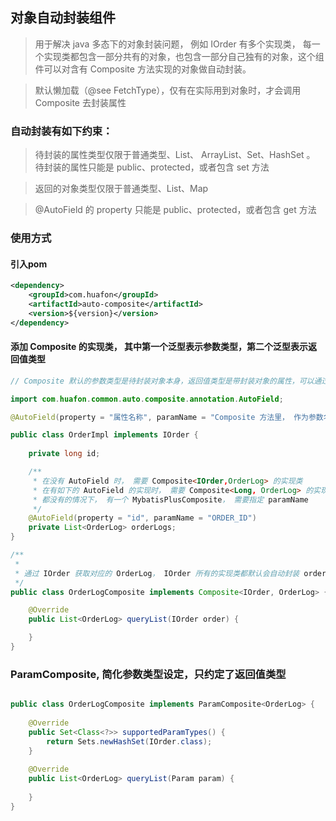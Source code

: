 ## 对象自动封装组件
> 用于解决 java 多态下的对象封装问题， 例如 IOrder 有多个实现类， 每一个实现类都包含一部分共有的对象，也包含一部分自己独有的对象，这个组件可以对含有 Composite 方法实现的对象做自动封装。

> 默认懒加载（@see FetchType），仅有在实际用到对象时，才会调用 Composite 去封装属性 
 
### 自动封装有如下约束：
> 待封装的属性类型仅限于普通类型、List、 ArrayList、Set、HashSet 。
> 待封装的属性只能是 public、protected，或者包含 set 方法

> 返回的对象类型仅限于普通类型、List、Map 

>  @AutoField 的 property 只能是 public、protected，或者包含 get 方法
### 使用方式
#### 引入pom
```xml
<dependency>
    <groupId>com.huafon</groupId>
    <artifactId>auto-composite</artifactId>
    <version>${version}</version>
</dependency>
```

#### 添加 Composite 的实现类， 其中第一个泛型表示参数类型，第二个泛型表示返回值类型

```java
// Composite 默认的参数类型是待封装对象本身，返回值类型是带封装对象的属性，可以通过 AutoField 替换参数类型

import com.huafon.common.auto.composite.annotation.AutoField;

@AutoField(property = "属性名称", paramName = "Composite 方法里， 作为参数名传入， 可以用于区分是来自于哪里的参数")

public class OrderImpl implements IOrder {
    
    private long id;

    /**
     * 在没有 AutoField 时， 需要 Composite<IOrder,OrderLog> 的实现类
     * 在有如下的 AutoField 的实现时， 需要 Composite<Long, OrderLog> 的实现类
     * 都没有的情况下， 有一个 MybatisPlusComposite， 需要指定 paramName 
     */
    @AutoField(property = "id", paramName = "ORDER_ID")
    private List<OrderLog> orderLogs;
}

/**
 *
 * 通过 IOrder 获取对应的 OrderLog， IOrder 所有的实现类都默认会自动封装 orderLog 属性
 */
public class OrderLogComposite implements Composite<IOrder, OrderLog> {

    @Override
    public List<OrderLog> queryList(IOrder order) {

    }
}
```
### ParamComposite, 简化参数类型设定，只约定了返回值类型
```java

public class OrderLogComposite implements ParamComposite<OrderLog> {
    
    @Override
    public Set<Class<?>> supportedParamTypes() {
        return Sets.newHashSet(IOrder.class);
    }
    
    @Override
    public List<OrderLog> queryList(Param param) {
        
    }
}
```
